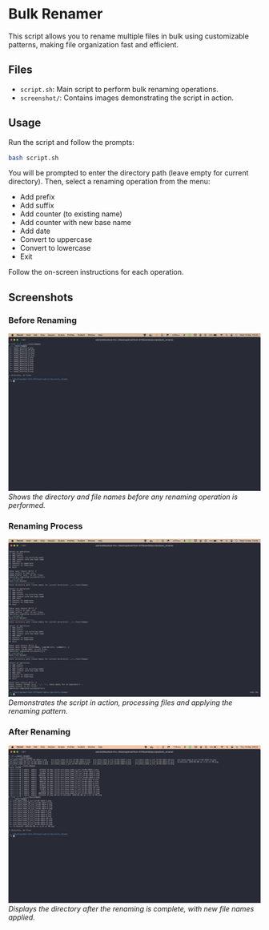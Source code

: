 # Bulk Renamer

This script allows you to rename multiple files in bulk using customizable patterns, making file organization fast and efficient.

## Files

- `script.sh`: Main script to perform bulk renaming operations.
- `screenshot/`: Contains images demonstrating the script in action.

## Usage

Run the script and follow the prompts:

```bash
bash script.sh
```

You will be prompted to enter the directory path (leave empty for current directory). Then, select a renaming operation from the menu:

- Add prefix
- Add suffix
- Add counter (to existing name)
- Add counter with new base name
- Add date
- Convert to uppercase
- Convert to lowercase
- Exit

Follow the on-screen instructions for each operation.

## Screenshots

### Before Renaming

![Before Renaming](screenshot/before.png)
_Shows the directory and file names before any renaming operation is performed._

### Renaming Process

![Renaming Process](screenshot/process.png)
_Demonstrates the script in action, processing files and applying the renaming pattern._

### After Renaming

![After Renaming](screenshot/after.png)
_Displays the directory after the renaming is complete, with new file names applied._
